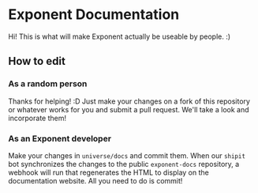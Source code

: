# Exponent Documentation

Hi! This is what will make Exponent actually be useable by people. :)

## How to edit

### As a random person

Thanks for helping! :D Just make your changes on a fork of this repository or
whatever works for you and submit a pull request. We'll take a look and
incorporate them!

### As an Exponent developer

Make your changes in `universe/docs` and commit them. When our `shipit` bot
synchronizes the changes to the public `exponent-docs` repository, a webhook
will run that regenerates the HTML to display on the documentation website. All
you need to do is commit!
